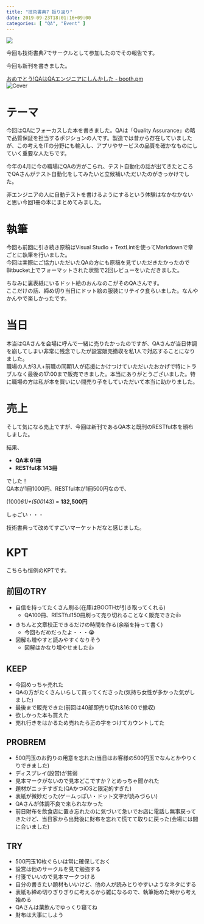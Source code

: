 ```yaml
---
title: "技術書典7 振り返り"
date: 2019-09-23T18:01:16+09:00
categories: [ "QA", "Event" ]
---
```


![](../../images/2019-09-23/welcome.jpg)

今回も技術書典7でサークルとして参加したのでその報告です。

今回も新刊を書きました。

[おめでとう!QAはQAエンジニアにしんかした - booth.pm](https://kuluna.booth.pm/items/1574855)  
![Cover](../../images/2019-09-23/cover.jpg)

# テーマ
今回はQAにフォーカスした本を書きました。QAは「Quality Assurance」の略で品質保証を担当するポジションの人です。製造では昔から存在していましたが、この考えをITの分野にも輸入し、アプリやサービスの品質を確かなものにしていく重要な人たちです。

今年の4月に今の職場にQAの方がこられ、テスト自動化の話が出てきたところでQAさんがテスト自動化をしてみたいと立候補いただいたのがきっかけでした。

非エンジニアの人に自動テストを書けるようにするという体験はなかなかないと思い今回1冊の本にまとめてみました。

# 執筆
今回も前回に引き続き原稿はVisual Studio + TextLintを使ってMarkdownで章ごとに執筆を行いました。  
今回は実際にご協力いただいたQAの方にも原稿を見ていただきたかったのでBitbucket上でフォーマットされた状態で2回レビューをいただきました。

ちなみに裏表紙にいるドット絵のおんなのこがそのQAさんです。  
ここだけの話、締め切り当日にドット絵の服装にリテイク食らいました。なんやかんやで楽しかったです。

# 当日
本当はQAさんを会場に呼んで一緒に売りたかったのですが、QAさんが当日体調を崩してしまい非常に残念でしたが設営販売撤収を私1人で対応することになりました。  
職場の人が3人+前職の同期1人が応援にかけつけていただいたおかげで特にトラブルなく最後の17:00まで販売できました。本当にありがとうございました。特に職場の方は私が本を買いにい間売り子をしていただいて本当に助かりました。

# 売上
そして気になる売上ですが、今回は新刊であるQA本と既刊のRESTful本を頒布しました。

結果、

- **QA本 61冊**
- **RESTful本 143冊**

でした！  
QA本が1冊1000円、RESTful本が1冊500円なので、

(1000*61)+(500*143) = **132,500円**

しゅごい・・・

技術書典って改めてすごいマーケットだなと感じました。

# KPT
こちらも恒例のKPTです。

## 前回のTRY
- 自信を持ってたくさん刷る(在庫はBOOTHが引き取ってくれる)
    - QA100冊、RESTful150冊刷って売り切れることなく販売できた👍
- きちんと文章校正できるだけの時間を作る(余裕を持って書く)
    - 今回もだめだったよ・・・😭
- 図解も増やすと読みやすくなりそう
    - 図解はかなり増やせました👍

## KEEP
- 今回めっちゃ売れた
- QAの方がたくさんいらして買ってくださった(気持ち女性が多かった気がしました)
- 最後まで販売できた(前回は40部即売り切れ&16:00で撤収)
- 欲しかった本も買えた
- 売れ行きをはかるため売れたら正の字をつけてカウントしてた

## PROBREM
- 500円玉のお釣りの用意を忘れた(当日はお客様の500円玉でなんとかやりくりできました)
- ディスプレイ(設営)が貧弱
- 見本マークがないので見本どこですか？とめっちゃ聞かれた
- 題材がニッチすぎた(QAかつiOSと限定的すぎた)
- 表紙が微妙だった(ゲームっぽい・ドット文字が読みづらい)
- QAさんが体調不良で来られなかった
- 前日財布を飲食店に置き忘れたのに気づいて急いでお店に電話し無事戻ってきたけど、当日家から出発後に財布を忘れて慌てて取りに戻った(会場には間に合いました)

## TRY
- 500円玉10枚ぐらいは常に確保しておく
- 設営は他のサークルを見て勉強する
- 付箋でいいので見本マークつける
- 自分の書きたい題材もいいけど、他の人が読みとりやすいようなネタにする
- 表紙も締め切りぎりぎりに考えるから雑になるので、執筆始めた時から考え始める
- QAさんは薬飲んでゆっくり寝てね
- 財布は大事にしよう

